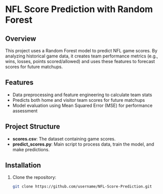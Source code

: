 # NFL Score Prediction with Random Forest

## Overview
This project uses a Random Forest model to predict NFL game scores. By analyzing historical game data, it creates team performance metrics (e.g., wins, losses, points scored/allowed) and uses these features to forecast scores for future matchups.

## Features
- Data preprocessing and feature engineering to calculate team stats
- Predicts both home and visitor team scores for future matchups
- Model evaluation using Mean Squared Error (MSE) for performance assessment

## Project Structure
- **scores.csv**: The dataset containing game scores.
- **predict_scores.py**: Main script to process data, train the model, and make predictions.

## Installation
1. Clone the repository:
   ```bash
   git clone https://github.com/username/NFL-Score-Prediction.git
